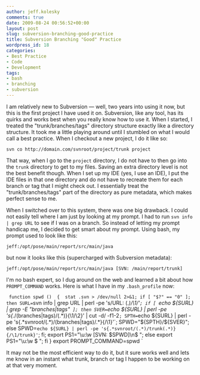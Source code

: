 ```yaml
---
author: jeff.kolesky
comments: true
date: 2009-08-24 00:56:52+00:00
layout: post
slug: subversion-branching-good-practice
title: Subversion Branching "Good" Practice
wordpress_id: 18
categories:
- Best Practice
- Code
- Development
tags:
- bash
- branching
- subversion
---
```


I am relatively new to Subversion — well, two years into using it now, but this is the first project I have used it on.  Subversion, like any tool, has its quirks and works best when you really know how to use it.  When I started, I treated the "trunk/branches/tags" directory structure exactly like a directory structure.  It took me a little playing around until I stumbled on what I would call a best practice.  When I checkout a new project, I do it like so:

`svn co http://domain.com/svnroot/project/trunk project`

That way, when I go to the `project` directory, I do not have to then go into the `trunk` directory to get to my files.  Saving an extra directory level is not the best benefit though.  When I set up my IDE (yes, I use an IDE), I put the IDE files in that one directory and do not have to recreate them for each branch or tag that I might check out.  I essentially treat the "trunk/branches/tags" part of the directory as pure metadata, which makes perfect sense to me.

When I switched over to this system, there was one big drawback.  I could not easily tell where I am just by looking at my prompt.  I had to run `svn info | grep URL` to see if I was on a branch.  So instead of letting my prompt handicap me, I decided to get smart about my prompt.  Using bash, my prompt used to look like this:

`jeff:/opt/pose/main/report/src/main/java`

but now it looks like this (supercharged with Subversion metadata):

`jeff:/opt/pose/main/report/src/main/java [SVN: /main/report/trunk]`

I'm no bash expert, so I dug around on the web and learned a bit about how `PROMPT_COMMAND` works.  Here is what I have in my `.bash_profile` now:

`
function spwd () 
{ 
    stat .svn > /dev/null 2>&1;
    if [ "$?" == "0" ]; then
        SURL=`svn info | grep URL | perl -pe 's/URL: (.*)/\1/'`;
        if [ `echo ${SURL} | grep -E "branches|tags"` ]; then
            SVER=`echo ${SURL} | perl -pe 's{.*/(branches|tags)/(.*)}{\1/\2}' | cut -d/ -f1-2`;
            SPTH=`echo ${SURL} | perl -pe 's{.*svnroot/(.*)/(branches|tags)/.*}{/\1}'`;
            SPWD="${SPTH}/${SVER}";
        else
            SPWD=`echo ${SURL} | perl -pe 's{.*svnroot/(.*)/trunk(.*)}{/\1/trunk}'`;
        fi;
        export PS1="\u:\w [SVN: $SPWD]\n$ ";
    else
        export PS1="\u:\w $ ";
    fi
}
export PROMPT_COMMAND=spwd
`

It may not be the most efficient way to do it, but it sure works well and lets me know in an instant what trunk, branch or tag I happen to be working on at that very moment.
